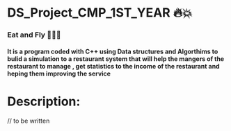 # DS_Project_CMP_1ST_YEAR :fire::collision: 
### Eat and  Fly :pizza::hamburger::fork_and_knife:
#### It is a program  coded with C++ using Data structures and Algorthims to bulid a simulation to a restaurant system that will help the mangers of the restaurant to manage , get statistics to the income of the restaurant and  heping them improving the service 
# Description:
// to be written 
